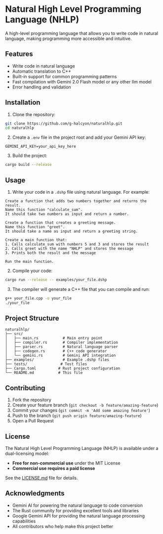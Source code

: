 # Natural High Level Programming Language (NHLP)

A high-level programming language that allows you to write code in natural language, making programming more accessible and intuitive.

## Features

- Write code in natural language
- Automatic translation to C++
- Built-in support for common programming patterns
- Fast compilation with Gemini 2.0 Flash model or any other llm model
- Error handling and validation

## Installation

1. Clone the repository:
```bash
git clone https://github.com/g-halcyon/naturalhlp.git
cd naturalhlp
```

2. Create a `.env` file in the project root and add your Gemini API key:
```
GEMINI_API_KEY=your_api_key_here
```

3. Build the project:
```bash
cargo build --release
```

## Usage

1. Write your code in a `.dshp` file using natural language. For example:

```dshp
Create a function that adds two numbers together and returns the result.
Name this function "calculate_sum".
It should take two numbers as input and return a number.

Create a function that creates a greeting message.
Name this function "greet".
It should take a name as input and return a greeting string.

Create a main function that:
1. Calls calculate_sum with numbers 5 and 3 and stores the result
2. Calls greet with the name "NHLP" and stores the message
3. Prints both the result and the message

Run the main function.
```

2. Compile your code:
```bash
cargo run --release -- examples/your_file.dshp
```

3. The compiler will generate a C++ file that you can compile and run:
```bash
g++ your_file.cpp -o your_file
./your_file
```

## Project Structure

```
naturalhlp/
├── src/
│   ├── main.rs           # Main entry point
│   ├── compiler.rs       # Compiler implementation
│   ├── parser.rs         # Natural language parser
│   ├── codegen.rs        # C++ code generator
│   └── gemini.rs         # Gemini API integration
├── examples/             # Example .dshp files
├── tests/               # Test files
├── Cargo.toml          # Rust project configuration
└── README.md           # This file
```

## Contributing

1. Fork the repository
2. Create your feature branch (`git checkout -b feature/amazing-feature`)
3. Commit your changes (`git commit -m 'Add some amazing feature'`)
4. Push to the branch (`git push origin feature/amazing-feature`)
5. Open a Pull Request

## License

The Natural High Level Programming Language (NHLP) is available under a dual-licensing model:
- **Free for non-commercial use** under the MIT License
- **Commercial use requires a paid license**

See the [LICENSE.md](LICENSE.md) file for details.

## Acknowledgments

- Gemini AI for powering the natural language to code conversion
- The Rust community for providing excellent tools and libraries
- Google Gemini API for providing the natural language processing capabilities
- All contributors who help make this project better 